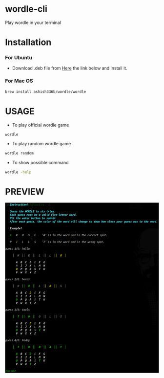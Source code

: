 # wordle-cli
Play wordle in your terminal
# Installation
### For Ubuntu
* Download .deb file from [Here](https://github.com/ashish336b/wordle-cli/releases/download/v1.0.0/wordle_v0.0.7-1_amd64.deb) the link below and install it.

### For Mac OS
```bash
brew install ashish336b/wordle/wordle
```
# USAGE
* To play official wordle game
```bash 
wordle 
```
* To play random wordle game
```bash
wordle random
```
* To show possible command
```bash
wordle -help
```
# PREVIEW
![Image](preview/preview.png)
